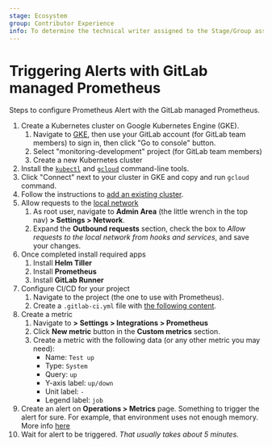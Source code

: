 ```yaml
---
stage: Ecosystem
group: Contributor Experience
info: To determine the technical writer assigned to the Stage/Group associated with this page, see https://about.gitlab.com/handbook/engineering/ux/technical-writing/#assignments
---
```


# Triggering Alerts with GitLab managed Prometheus

Steps to configure Prometheus Alert with the GitLab managed Prometheus.

1. Create a Kubernetes cluster on Google Kubernetes Engine (GKE).
    1. Navigate to [GKE](https://cloud.google.com/kubernetes-engine), then use your GitLab account (for GitLab team members) to sign in, then click "Go to console" button.
    1. Select "monitoring-development" project (for GitLab team members)
    1. Create a new Kubernetes cluster
1. Install the [`kubectl`](https://kubernetes.io/docs/tasks/tools/install-kubectl/) and [`gcloud`](https://cloud.google.com/sdk/docs#install_the_latest_cloud_tools_version_cloudsdk_current_version) command-line tools.
1. Click "Connect" next to your cluster in GKE and copy and run `gcloud` command.
1. Follow the instructions to [add an existing cluster](https://docs.gitlab.com/ee/user/project/clusters/add_remove_clusters.html#add-existing-cluster).
1. Allow requests to the [local network](index.md#allow-requests-to-the-local-network)
    1. As root user, navigate to **Admin Area** (the little wrench in the top nav) **> Settings > Network**.
    1. Expand the **Outbound requests** section, check the box to *Allow requests to the local network from hooks and services*, and save your changes.
1. Once completed install required apps
    1. Install **Helm Tiller**
    1. Install **Prometheus**
    1. Install **GitLab Runner**
1. Configure CI/CD for your project
    1. Navigate to the project (the one to use with Prometheus).
    1. Create a `.gitlab-ci.yml` file with [the following content](https://gitlab.com/joshlambert/autodevops-deploy/-/blob/master/.gitlab-ci.yml).
1. Create a metric
    1. Navigate to **> Settings > Integrations > Prometheus**
    1. Click **New metric** button in the **Custom metrics** section.
    1. Create a metric with the following data (or any other metric you may need):
        - Name: `Test up`
        - Type: `System`
        - Query: `up`
        - Y-axis label: `up/down`
        - Unit label: `-`
        - Legend label: `job`
1. Create an alert on **Operations > Metrics** page. Something to trigger the alert for sure. For example, that environment uses not enough memory.
   More info [here](https://docs.gitlab.com/ee/user/project/integrations/prometheus.html#setting-up-alerts-for-prometheus-metrics)
1. Wait for alert to be triggered. *That usually takes about 5 minutes.*
